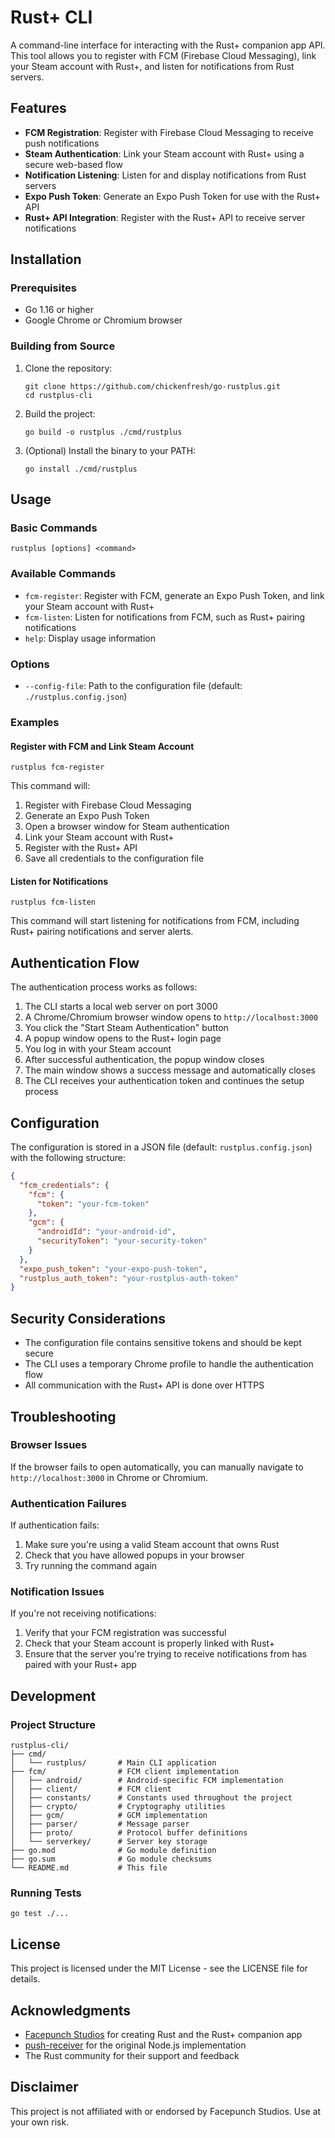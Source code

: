 # Rust+ CLI

A command-line interface for interacting with the Rust+ companion app API. This tool allows you to register with FCM (Firebase Cloud Messaging), link your Steam account with Rust+, and listen for notifications from Rust servers.

## Features

- **FCM Registration**: Register with Firebase Cloud Messaging to receive push notifications
- **Steam Authentication**: Link your Steam account with Rust+ using a secure web-based flow
- **Notification Listening**: Listen for and display notifications from Rust servers
- **Expo Push Token**: Generate an Expo Push Token for use with the Rust+ API
- **Rust+ API Integration**: Register with the Rust+ API to receive server notifications

## Installation

### Prerequisites

- Go 1.16 or higher
- Google Chrome or Chromium browser

### Building from Source

1. Clone the repository:
   ```
   git clone https://github.com/chickenfresh/go-rustplus.git
   cd rustplus-cli
   ```

2. Build the project:
   ```
   go build -o rustplus ./cmd/rustplus
   ```

3. (Optional) Install the binary to your PATH:
   ```
   go install ./cmd/rustplus
   ```

## Usage

### Basic Commands

```
rustplus [options] <command>
```

### Available Commands

- `fcm-register`: Register with FCM, generate an Expo Push Token, and link your Steam account with Rust+
- `fcm-listen`: Listen for notifications from FCM, such as Rust+ pairing notifications
- `help`: Display usage information

### Options

- `--config-file`: Path to the configuration file (default: `./rustplus.config.json`)

### Examples

#### Register with FCM and Link Steam Account

```
rustplus fcm-register
```

This command will:
1. Register with Firebase Cloud Messaging
2. Generate an Expo Push Token
3. Open a browser window for Steam authentication
4. Link your Steam account with Rust+
5. Register with the Rust+ API
6. Save all credentials to the configuration file

#### Listen for Notifications

```
rustplus fcm-listen
```

This command will start listening for notifications from FCM, including Rust+ pairing notifications and server alerts.

## Authentication Flow

The authentication process works as follows:

1. The CLI starts a local web server on port 3000
2. A Chrome/Chromium browser window opens to `http://localhost:3000`
3. You click the "Start Steam Authentication" button
4. A popup window opens to the Rust+ login page
5. You log in with your Steam account
6. After successful authentication, the popup window closes
7. The main window shows a success message and automatically closes
8. The CLI receives your authentication token and continues the setup process

## Configuration

The configuration is stored in a JSON file (default: `rustplus.config.json`) with the following structure:

```json
{
  "fcm_credentials": {
    "fcm": {
      "token": "your-fcm-token"
    },
    "gcm": {
      "androidId": "your-android-id",
      "securityToken": "your-security-token"
    }
  },
  "expo_push_token": "your-expo-push-token",
  "rustplus_auth_token": "your-rustplus-auth-token"
}
```

## Security Considerations

- The configuration file contains sensitive tokens and should be kept secure
- The CLI uses a temporary Chrome profile to handle the authentication flow
- All communication with the Rust+ API is done over HTTPS

## Troubleshooting

### Browser Issues

If the browser fails to open automatically, you can manually navigate to `http://localhost:3000` in Chrome or Chromium.

### Authentication Failures

If authentication fails:
1. Make sure you're using a valid Steam account that owns Rust
2. Check that you have allowed popups in your browser
3. Try running the command again

### Notification Issues

If you're not receiving notifications:
1. Verify that your FCM registration was successful
2. Check that your Steam account is properly linked with Rust+
3. Ensure that the server you're trying to receive notifications from has paired with your Rust+ app

## Development

### Project Structure

```
rustplus-cli/
├── cmd/
│   └── rustplus/       # Main CLI application
├── fcm/                # FCM client implementation
│   ├── android/        # Android-specific FCM implementation
│   ├── client/         # FCM client
│   ├── constants/      # Constants used throughout the project
│   ├── crypto/         # Cryptography utilities
│   ├── gcm/            # GCM implementation
│   ├── parser/         # Message parser
│   ├── proto/          # Protocol buffer definitions
│   └── serverkey/      # Server key storage
├── go.mod              # Go module definition
├── go.sum              # Go module checksums
└── README.md           # This file
```

### Running Tests

```
go test ./...
```

## License

This project is licensed under the MIT License - see the LICENSE file for details.

## Acknowledgments

- [Facepunch Studios](https://facepunch.com/) for creating Rust and the Rust+ companion app
- [push-receiver](https://github.com/MatthieuLemoine/push-receiver) for the original Node.js implementation
- The Rust community for their support and feedback

## Disclaimer

This project is not affiliated with or endorsed by Facepunch Studios. Use at your own risk.
